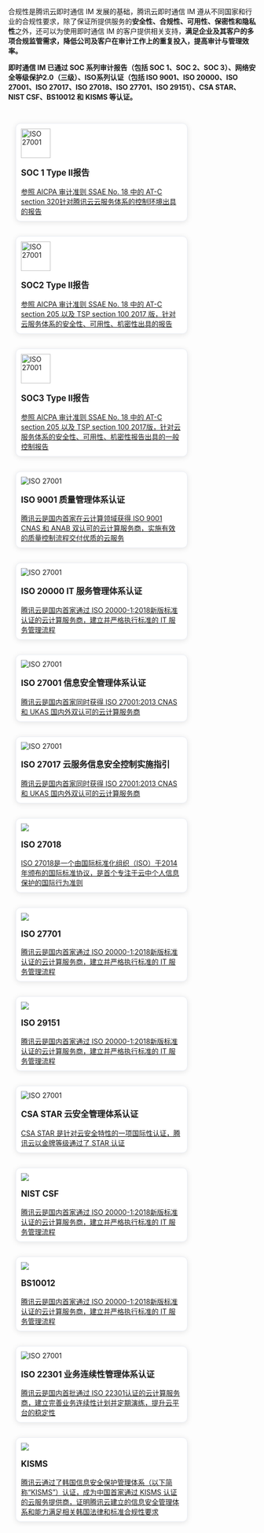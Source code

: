 合规性是腾讯云即时通信 IM 发展的基础，腾讯云即时通信 IM 遵从不同国家和行业的合规性要求，除了保证所提供服务的**安全性、合规性、可用性、保密性和隐私性**之外，还可以为使用即时通信 IM 的客户提供相关支持，**满足企业及其客户的多项合规监管需求，降低公司及客户在审计工作上的重复投入，提高审计与管理效率。**

<b>即时通信 IM 已通过 SOC 系列审计报告（包括 SOC 1、SOC 2、SOC 3）、网络安全等级保护2.0（三级）、ISO系列认证（包括 ISO 9001、ISO 20000、ISO 27001、ISO 27017、ISO 27018、ISO 27701、ISO 29151）、CSA STAR、NIST CSF、BS10012 和 KISMS 等认证。</b>




<style>
    .card-container {
        width: 380px;
				height:
        display: block;
        float: left;
        padding-left: 15px;
        padding-right: 15px;
        box-sizing: border-box;
    }

    .card {
        border-radius: 10px;
        padding-top: 10px;
        padding-left: 10px;
        padding-right: 10px;
        padding-bottom: 10px;
        margin-top: 30px;
        border: 1px solid #ebeef5;
        background-color: #fff;
        overflow: hidden;
        box-shadow: 0 2px 12px 0 rgb(0 0 0 / 10%);
        text-align: left;
    }

    .markdown-text-box img {
        box-shadow: none;
    }


    .titlename {
                color:#191919;f
        position: relative;
        top: -2px;
                font-weight: bolder;
                font-size: larger;
    }
        
        @media (max-width: 768px){
                .card-container,
                .scene-card-container{
                        width: 100%;
                }
                .scene-card > div{
                        width: 100%!important;
                        margin-left: 0!important;
                }
                img {
        box-shadow: none;
    }
        }
</style>


<div style="position: relative; box-sizing: border-box;  padding-bottom: 10px; margin-bottom: 10px; overflow:hidden">
<div class="card-container">
            <div class="card">
                           <img style="width:60px; max-width: inherit;" src="https://qcloudimg.tencent-cloud.cn/raw/7c288e0b31526692c16a8e4fe641d6db.jpg" alt="ISO 27001">
                                <p class="titlename">SOC 1 Type Ⅱ报告 </p>
                <p style="color:#586376;"></p>
                               <a href="https://cloud.tencent.com/document/product/363/11543">参照 AICPA 审计准则 SSAE No. 18 中的 AT-C section 320针对腾讯云云服务体系的控制环境出具的报告</a>
            </div>
        </div>
 <div class="card-container">
            <div class="card">
                           <img style="width:60px; max-width: inherit;" src="https://qcloudimg.tencent-cloud.cn/raw/7c288e0b31526692c16a8e4fe641d6db.jpg" alt="ISO 27001">
                                <p class="titlename">SOC2 Type Ⅱ报告 </p>
                <p style="color:#586376;"></p>
                               <a href="https://cloud.tencent.com/document/product/363/11543">参照 AICPA 审计准则 SSAE No. 18 中的 AT-C section 205 以及 TSP section 100 2017
										版，针对云服务体系的安全性、可用性、机密性出具的报告</a>
            </div>
        </div>
<div class="card-container">
            <div class="card">
                           <img style="width:60px; max-width: inherit;"src="https://qcloudimg.tencent-cloud.cn/raw/7c288e0b31526692c16a8e4fe641d6db.jpg" alt="ISO 27001">
                                <p class="titlename">SOC3 Type Ⅱ报告 </p>
                <p style="color:#586376;"></p>
                               <a href="https://cloud.tencent.com/document/product/363/11543">参照 AICPA 审计准则 SSAE No. 18 中的 AT-C section 205 以及 TSP section 100
										2017版，针对云服务体系的安全性、可用性、机密性报告出具的一般控制报告</a>
            </div>
        </div>
 <div class="card-container">
            <div class="card">
                           <img src="https://qcloudimg.tencent-cloud.cn/raw/597a86f0353fc16d111674fbdee25c2e.png" alt="ISO 27001">
                                <p class="titlename">ISO 9001 质量管理体系认证 </p>
                <p style="color:#586376;"></p>
                               <a href="https://cloud.tencent.com/document/product/363/2410">腾讯云是国内首家在云计算领域获得 ISO 9001 CNAS 和 ANAB 双认可的云计算服务商，实施有效的质量控制流程交付优质的云服务</a>
            </div>
        </div>
<div class="card-container">
            <div class="card">
                           <img src="https://qcloudimg.tencent-cloud.cn/raw/597a86f0353fc16d111674fbdee25c2e.png" alt="ISO 27001">
                                <p class="titlename">ISO 20000 IT 服务管理体系认证 </p>
                <p style="color:#586376;"></p>
                                <a href="https://cloud.tencent.com/document/product/363/2409">腾讯云是国内首家通过 ISO 20000-1:2018新版标准认证的云计算服务商，建立并严格执行标准的 IT 服务管理流程</a>
            </div>
        </div>
<div class="card-container">
            <div class="card">
                           <img src="https://qcloudimg.tencent-cloud.cn/raw/4de643fb2f56ccc693fc2839ad164a61.png" alt="ISO 27001">
                                <p class="titlename">ISO 27001 信息安全管理体系认证</p>
                <p style="color:#586376;"></p>
                                <a href="https://cloud.tencent.com/document/product/363/2408">腾讯云是国内首家同时获得 ISO 27001:2013 CNAS 和 UKAS 国内外双认可的云计算服务商</a>
            </div>
        </div>
 <div class="card-container">
            <div class="card">
                           <img src="https://qcloudimg.tencent-cloud.cn/raw/597a86f0353fc16d111674fbdee25c2e.png" alt="ISO 27001">
                                <p class="titlename">ISO 27017 云服务信息安全控制实施指引 </p>
                <p style="color:#586376;"></p>
                                <a href="https://cloud.tencent.com/document/product/363/35905">腾讯云是国内首家同时获得 ISO 27001:2013 CNAS 和 UKAS 国内外双认可的云计算服务商</a>
            </div>
        </div>
 <div class="card-container">
            <div class="card">
                           <img src="https://qcloudimg.tencent-cloud.cn/raw/597a86f0353fc16d111674fbdee25c2e.png" >
                                <p class="titlename">ISO 27018 </p>
                <p style="color:#586376;"></p>
                                <a href="https://cloud.tencent.com/document/product/363/14031">ISO 27018是一个由国际标准化组织（ISO）于2014年颁布的国际标准协议，是首个专注于云中个人信息保护的国际行为准则</a>
            </div>
        </div>
 <div class="card-container">
            <div class="card">
                           <img src="https://qcloudimg.tencent-cloud.cn/raw/597a86f0353fc16d111674fbdee25c2e.png" >
                                <p class="titlename">ISO 27701 </p>
                <p style="color:#586376;"></p>
                                <a href="https://cloud.tencent.com/document/product/363/2409">腾讯云是国内首家通过 ISO 20000-1:2018新版标准认证的云计算服务商，建立并严格执行标准的 IT 服务管理流程</a>
            </div>
        </div>
 <div class="card-container">
            <div class="card">
                           <img src="https://qcloudimg.tencent-cloud.cn/raw/597a86f0353fc16d111674fbdee25c2e.png" >
                                <p class="titlename">ISO 29151 </p>
                <p style="color:#586376;"></p>
                                <a href="https://cloud.tencent.com/document/product/363/2409">腾讯云是国内首家通过 ISO 20000-1:2018新版标准认证的云计算服务商，建立并严格执行标准的 IT 服务管理流程</a>
            </div>
        </div>
<div class="card-container">
            <div class="card">
                           <img src="https://qcloudimg.tencent-cloud.cn/raw/597a86f0353fc16d111674fbdee25c2e.png" alt="ISO 27001">
                                <p class="titlename">CSA STAR 云安全管理体系认证 </p>
                <p style="color:#586376;"></p>
                                <a href="https://cloud.tencent.com/document/product/363/7249">CSA STAR 是针对云安全特性的一项国际性认证，腾讯云以金牌等级通过了 STAR 认证</a>
            </div>
        </div>
 <div class="card-container">
            <div class="card">
                           <img src="https://qcloudimg.tencent-cloud.cn/raw/b41f81ecddc5130be7b3219cfe30ceac.png" >
                                <p class="titlename">NIST CSF </p>
                <p style="color:#586376;"></p>
                                <a href="https://cloud.tencent.com/document/product/363/2409">腾讯云是国内首家通过 ISO 20000-1:2018新版标准认证的云计算服务商，建立并严格执行标准的 IT 服务管理流程</a>
            </div>
        </div>
<div class="card-container">
            <div class="card">
                           <img src="https://qcloudimg.tencent-cloud.cn/raw/b41f81ecddc5130be7b3219cfe30ceac.png" >
                                <p class="titlename">BS10012 </p>
                <p style="color:#586376;"></p>
                                <a href="https://cloud.tencent.com/document/product/363/2409">腾讯云是国内首家通过 ISO 20000-1:2018新版标准认证的云计算服务商，建立并严格执行标准的 IT 服务管理流程</a>
            </div>
        </div>
<div class="card-container">
            <div class="card">
                           <img src="https://qcloudimg.tencent-cloud.cn/raw/597a86f0353fc16d111674fbdee25c2e.png" alt="ISO 27001">
                                <p class="titlename">ISO 22301 业务连续性管理体系认证 </p>
                <p style="color:#586376;"></p>
                               <a href="https://cloud.tencent.com/document/product/363/2915">腾讯云是国内首批通过 ISO 22301认证的云计算服务商，建立完善业务连续性计划并定期演练，提升云平台的稳定性</a>
            </div>
        </div>
<div class="card-container">
            <div class="card">
                           <img src="https://qcloudimg.tencent-cloud.cn/raw/b41f81ecddc5130be7b3219cfe30ceac.png" >
                                <p class="titlename">KISMS </p>
                <p style="color:#586376;"></p>
                                <a href="https://cloud.tencent.com/document/product/363/41201">腾讯云通过了韩国信息安全保护管理体系（以下简称“KISMS”）认证，成为中国首家通过 KISMS 认证的云服务提供商，证明腾讯云建立的信息安全管理体系和能力满足相关韩国法律和标准合规性要求</a>
            </div>
        </div>


